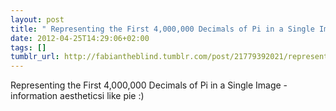 ```yaml
---
layout: post
title: " Representing the First 4,000,000 Decimals of Pi in a Single Image - information"
date: 2012-04-25T14:29:06+02:00
tags: []
tumblr_url: http://fabiantheblind.tumblr.com/post/21779392021/representing-the-first-4-000-000-decimals-of-pi-in-a
---
```

Representing the First 4,000,000 Decimals of Pi in a Single Image - information aestheticsi like pie :)
